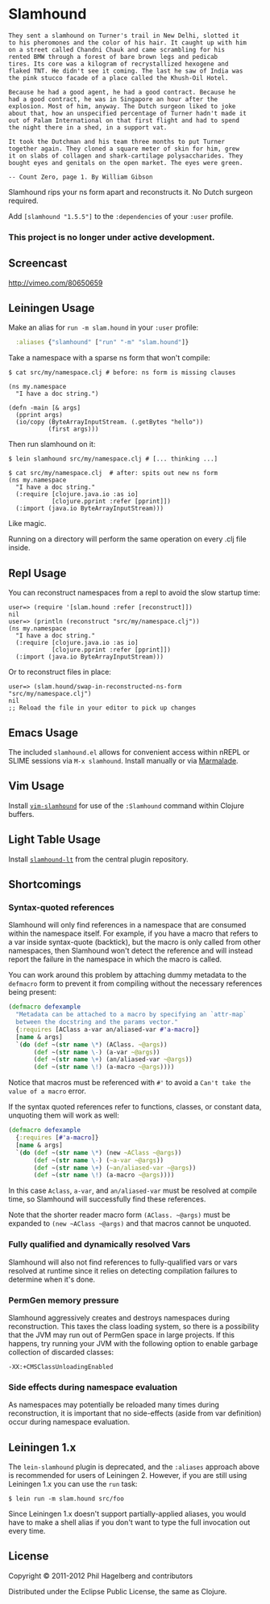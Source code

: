 # Slamhound

    They sent a slamhound on Turner's trail in New Delhi, slotted it
    to his pheromones and the color of his hair. It caught up with him
    on a street called Chandni Chauk and came scrambling for his
    rented BMW through a forest of bare brown legs and pedicab
    tires. Its core was a kilogram of recrystallized hexogene and
    flaked TNT. He didn't see it coming. The last he saw of India was
    the pink stucco facade of a place called the Khush-Oil Hotel.

    Because he had a good agent, he had a good contract. Because he
    had a good contract, he was in Singapore an hour after the
    explosion. Most of him, anyway. The Dutch surgeon liked to joke
    about that, how an unspecified percentage of Turner hadn't made it
    out of Palam International on that first flight and had to spend
    the night there in a shed, in a support vat.

    It took the Dutchman and his team three months to put Turner
    together again. They cloned a square meter of skin for him, grew
    it on slabs of collagen and shark-cartilage polysaccharides. They
    bought eyes and genitals on the open market. The eyes were green.

    -- Count Zero, page 1. By William Gibson

Slamhound rips your ns form apart and reconstructs it. No Dutch
surgeon required.

Add `[slamhound "1.5.5"]` to the `:dependencies` of your `:user` profile.

### This project is no longer under active development.

## Screencast

<http://vimeo.com/80650659>

## Leiningen Usage

Make an alias for `run -m slam.hound` in your `:user` profile:

```clj
  :aliases {"slamhound" ["run" "-m" "slam.hound"]}
```

Take a namespace with a sparse ns form that won't compile:

    $ cat src/my/namespace.clj # before: ns form is missing clauses

    (ns my.namespace
      "I have a doc string.")

    (defn -main [& args]
      (pprint args)
      (io/copy (ByteArrayInputStream. (.getBytes "hello"))
               (first args)))

Then run slamhound on it:

    $ lein slamhound src/my/namespace.clj # [... thinking ...]

    $ cat src/my/namespace.clj  # after: spits out new ns form
    (ns my.namespace
      "I have a doc string."
      (:require [clojure.java.io :as io]
                [clojure.pprint :refer [pprint]])
      (:import (java.io ByteArrayInputStream)))

Like magic.

Running on a directory will perform the same operation on every .clj file inside.

## Repl Usage

You can reconstruct namespaces from a repl to avoid the slow startup time:

    user=> (require '[slam.hound :refer [reconstruct]])
    nil
    user=> (println (reconstruct "src/my/namespace.clj"))
    (ns my.namespace
      "I have a doc string."
      (:require [clojure.java.io :as io]
                [clojure.pprint :refer [pprint]])
      (:import (java.io ByteArrayInputStream)))

Or to reconstruct files in place:

    user=> (slam.hound/swap-in-reconstructed-ns-form "src/my/namespace.clj")
    nil
    ;; Reload the file in your editor to pick up changes

## Emacs Usage

The included `slamhound.el` allows for convenient access within nREPL
or SLIME sessions via `M-x slamhound`. Install manually or via
[Marmalade](http://marmalade-repo.org).

## Vim Usage

Install [`vim-slamhound`](https://github.com/guns/vim-slamhound) for use
of the `:Slamhound` command within Clojure buffers.

## Light Table Usage

Install [`slamhound-lt`](https://github.com/chadhq/slamhound-lt) from the
central plugin repository.

## Shortcomings

### Syntax-quoted references

Slamhound will only find references in a namespace that are consumed
within the namespace itself. For example, if you have a macro that
refers to a var inside syntax-quote (backtick), but the macro is only
called from other namespaces, then Slamhound won't detect the reference
and will instead report the failure in the namespace in which the macro
is called.

You can work around this problem by attaching dummy metadata to the
`defmacro` form to prevent it from compiling without the necessary
references being present:

```clj
(defmacro defexample
  "Metadata can be attached to a macro by specifying an `attr-map`
  between the docstring and the params vector."
  {:requires [AClass a-var an/aliased-var #'a-macro]}
  [name & args]
  `(do (def ~(str name \*) (AClass. ~@args))
       (def ~(str name \-) (a-var ~@args))
       (def ~(str name \+) (an/aliased-var ~@args))
       (def ~(str name \!) (a-macro ~@args))))
```

Notice that macros must be referenced with `#'` to avoid a `Can't take
the value of a macro` error.

If the syntax quoted references refer to functions, classes, or constant
data, unquoting them will work as well:

```clj
(defmacro defexample
  {:requires [#'a-macro]}
  [name & args]
  `(do (def ~(str name \*) (new ~AClass ~@args))
       (def ~(str name \-) (~a-var ~@args))
       (def ~(str name \+) (~an/aliased-var ~@args))
       (def ~(str name \!) (a-macro ~@args))))
```

In this case `Aclass`, `a-var`, and `an/aliased-var` must be resolved at
compile time, so Slamhound will successfully find these references.

Note that the shorter reader macro form `(AClass. ~@args)` must be
expanded to `(new ~AClass ~@args)` and that macros cannot be unquoted.

### Fully qualified and dynamically resolved Vars

Slamhound will also not find references to fully-qualified vars or
vars resolved at runtime since it relies on detecting compilation
failures to determine when it's done.

### PermGen memory pressure

Slamhound aggressively creates and destroys namespaces during
reconstruction. This taxes the class loading system, so there is a
possibility that the JVM may run out of PermGen space in large projects.
If this happens, try running your JVM with the following option to
enable garbage collection of discarded classes:

```
-XX:+CMSClassUnloadingEnabled
```

### Side effects during namespace evaluation

As namespaces may potentially be reloaded many times during
reconstruction, it is important that no side-effects (aside from var
definition) occur during namespace evaluation.

## Leiningen 1.x

The `lein-slamhound` plugin is deprecated, and the `:aliases` approach
above is recommended for users of Leiningen 2. However, if you are
still using Leiningen 1.x you can use the `run` task:

    $ lein run -m slam.hound src/foo

Since Leiningen 1.x doesn't support partially-applied aliases, you
would have to make a shell alias if you don't want to type the full
invocation out every time.

## License

Copyright © 2011-2012 Phil Hagelberg and contributors

Distributed under the Eclipse Public License, the same as Clojure.
